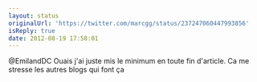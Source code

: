 ```yaml
---
layout: status
originalUrl: 'https://twitter.com/marcgg/status/237247060447993856'
isReply: true
date: 2012-08-19 17:58:01
---
```


@EmilandDC Ouais j'ai juste mis le minimum en toute fin d'article. Ca me stresse les autres blogs qui font ça
